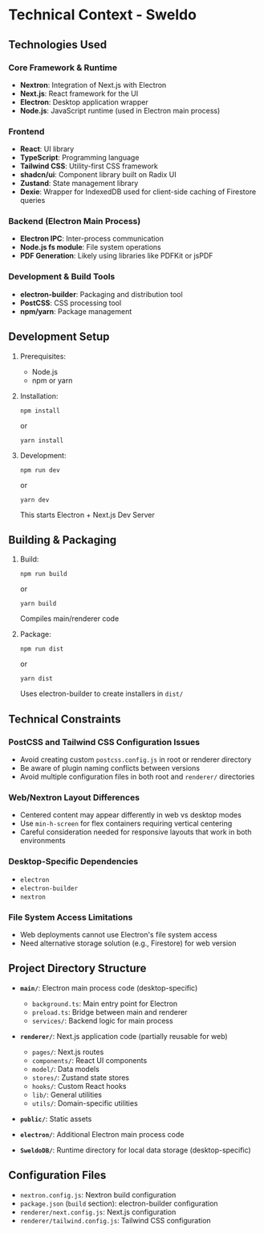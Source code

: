 # Technical Context - Sweldo

## Technologies Used

### Core Framework & Runtime
- **Nextron**: Integration of Next.js with Electron
- **Next.js**: React framework for the UI
- **Electron**: Desktop application wrapper
- **Node.js**: JavaScript runtime (used in Electron main process)

### Frontend
- **React**: UI library
- **TypeScript**: Programming language
- **Tailwind CSS**: Utility-first CSS framework
- **shadcn/ui**: Component library built on Radix UI
- **Zustand**: State management library
- **Dexie**: Wrapper for IndexedDB used for client-side caching of Firestore queries

### Backend (Electron Main Process)
- **Electron IPC**: Inter-process communication
- **Node.js fs module**: File system operations
- **PDF Generation**: Likely using libraries like PDFKit or jsPDF

### Development & Build Tools
- **electron-builder**: Packaging and distribution tool
- **PostCSS**: CSS processing tool
- **npm/yarn**: Package management

## Development Setup
1. Prerequisites:
   - Node.js
   - npm or yarn

2. Installation:
   ```
   npm install
   ```
   or
   ```
   yarn install
   ```

3. Development:
   ```
   npm run dev
   ```
   or
   ```
   yarn dev
   ```
   This starts Electron + Next.js Dev Server

## Building & Packaging

1. Build:
   ```
   npm run build
   ```
   or
   ```
   yarn build
   ```
   Compiles main/renderer code

2. Package:
   ```
   npm run dist
   ```
   or
   ```
   yarn dist
   ```
   Uses electron-builder to create installers in `dist/`

## Technical Constraints

### PostCSS and Tailwind CSS Configuration Issues
- Avoid creating custom `postcss.config.js` in root or renderer directory
- Be aware of plugin naming conflicts between versions
- Avoid multiple configuration files in both root and `renderer/` directories

### Web/Nextron Layout Differences
- Centered content may appear differently in web vs desktop modes
- Use `min-h-screen` for flex containers requiring vertical centering
- Careful consideration needed for responsive layouts that work in both environments

### Desktop-Specific Dependencies
- `electron`
- `electron-builder`
- `nextron`

### File System Access Limitations
- Web deployments cannot use Electron's file system access
- Need alternative storage solution (e.g., Firestore) for web version

## Project Directory Structure
- **`main/`**: Electron main process code (desktop-specific)
  - `background.ts`: Main entry point for Electron
  - `preload.ts`: Bridge between main and renderer
  - `services/`: Backend logic for main process

- **`renderer/`**: Next.js application code (partially reusable for web)
  - `pages/`: Next.js routes
  - `components/`: React UI components
  - `model/`: Data models
  - `stores/`: Zustand state stores
  - `hooks/`: Custom React hooks
  - `lib/`: General utilities
  - `utils/`: Domain-specific utilities

- **`public/`**: Static assets
- **`electron/`**: Additional Electron main process code
- **`SweldoDB/`**: Runtime directory for local data storage (desktop-specific)

## Configuration Files
- `nextron.config.js`: Nextron build configuration
- `package.json` (`build` section): electron-builder configuration
- `renderer/next.config.js`: Next.js configuration
- `renderer/tailwind.config.js`: Tailwind CSS configuration 